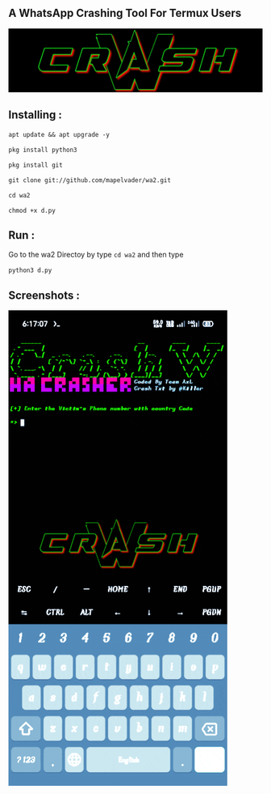 
## A WhatsApp Crashing Tool For Termux Users


![logo](https://github.com/Professorwired/whattsappcrasher/blob/main/20210924_150712.jpg)

<p align="center">
  
</p>



## Installing :

```
apt update && apt upgrade -y
```
```
pkg install python3
```
```
pkg install git
```
```
git clone git://github.com/mapelvader/wa2.git
```
```
cd wa2
```
```
chmod +x d.py
```


## Run :

Go to the wa2 Directoy by type `cd wa2` and then type
```
python3 d.py
```

## Screenshots :


![logo](https://github.com/Professorwired/whattsappcrasher/blob/main/20210924_182617.gif)


#
</p>
